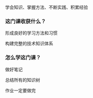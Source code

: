 学会知识、掌握方法、不断实践、积累经验



### 这门课收获什么？

形成良好的学习方法和习惯

构建完整的技术知识体系





### 怎么学这门课？

做好笔记

总结所有的知识树

作业一定要做完

